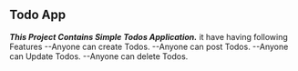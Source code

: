  ## Todo App
 ***This Project Contains Simple Todos Application.***
 it have having following Features
 --Anyone can create Todos.
 --Anyone can post  Todos.
 --Anyone can Update Todos.
 --Anyone can delete Todos.